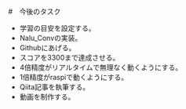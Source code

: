 #　今後のタスク
- 学習の目安を設定する。
- Nalu_Convの実装。
- Githubにあげる。
- スコアを3300まで達成させる。
- 4倍精度がリアルタイムで無理なく動くようにする。
- 1倍精度がraspiで動くようにする。
- Qiita記事を執筆する。
- 動画を制作する。
